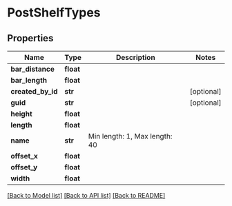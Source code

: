 # PostShelfTypes

## Properties
Name | Type | Description | Notes
------------ | ------------- | ------------- | -------------
**bar_distance** | **float** |  | 
**bar_length** | **float** |  | 
**created_by_id** | **str** |  | [optional] 
**guid** | **str** |  | [optional] 
**height** | **float** |  | 
**length** | **float** |  | 
**name** | **str** | Min length: 1, Max length: 40 | 
**offset_x** | **float** |  | 
**offset_y** | **float** |  | 
**width** | **float** |  | 

[[Back to Model list]](../README.md#documentation-for-models) [[Back to API list]](../README.md#documentation-for-api-endpoints) [[Back to README]](../README.md)

